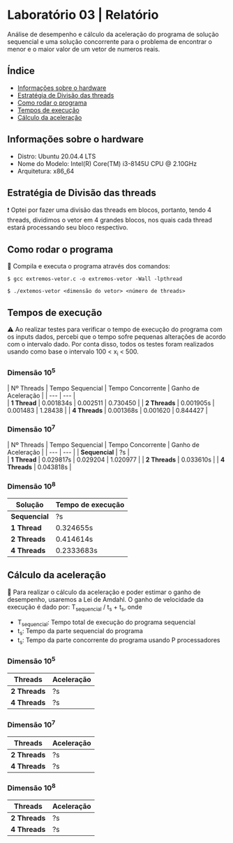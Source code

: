 # Laboratório 03 | Relatório
Análise de desempenho e cálculo da aceleração do programa de solução sequencial e uma solução concorrente para o problema de encontrar o menor e o maior valor de um vetor de numeros reais.


## Índice
* [Informações sobre o hardware](#informações-sobre-o-hardware)
* [Estratégia de Divisão das threads](#estrategia-de-divisao-das-threads)
* [Como rodar o programa](#como-rodar-o-programa)
* [Tempos de execução](#tempos-de-execução)
* [Cálculo da aceleração](#cálculo-da-aceleração)

## Informações sobre o hardware
- Distro: Ubuntu 20.04.4 LTS
- Nome do Modelo: Intel(R) Core(TM) i3-8145U CPU @ 2.10GHz
- Arquitetura: x86_64

## Estratégia de Divisão das threads
:exclamation: Optei por fazer uma divisão das threads em blocos, portanto, tendo 4 threads, dividimos o vetor em 4 grandes blocos, nos quais cada thread estará processando seu bloco respectivo.

## Como rodar o programa
:thinking: Compila e executa o programa através dos comandos:
```
$ gcc extremos-vetor.c -o extremos-vetor -Wall -lpthread 
```
```
$ ./extemos-vetor <dimensão do vetor> <número de threads>
```

## Tempos de execução
:warning: Ao realizar testes para verificar o tempo de execução do programa com os inputs dados, percebi que o tempo sofre pequenas alterações de acordo com o intervalo dado.
Por conta disso, todos os testes foram realizados usando como base o intervalo 100 < x<sub>i</sub> < 500.

### Dimensão 10<sup>5</sup>
| Nº Threads | Tempo Sequencial | Tempo Concorrente | Ganho de Aceleração |
| --- | --- |                                                                                                                                                                                 
| **1 Thread** | 0.001834s | 0.002511	| 0.730450 |
| **2 Threads** | 0.001905s | 0.001483 |	1.28438 |
| **4 Threads** | 0.001368s | 0.001620 |	0.844427 |

### Dimensão 10<sup>7</sup>
| Nº Threads | Tempo Sequencial | Tempo Concorrente | Ganho de Aceleração |
| --- | --- |
| **Sequencial** | ?s |                                                                                                                                                                                 
| **1 Thread** | 0.029817s | 0.029204 | 1.020977 |
| **2 Threads** | 0.033610s |
| **4 Threads** | 0.043818s |

### Dimensão 10<sup>8</sup>
| Solução | Tempo de execução |
| --- | --- |
| **Sequencial** | ?s |                                                                                                                                                                                 
| **1 Thread** | 0.324655s |
| **2 Threads** | 0.414614s |
| **4 Threads** | 0.2333683s |

## Cálculo da aceleração
:abacus: Para realizar o cálculo da aceleração e poder estimar o ganho de desempenho, usaremos a Lei de Amdahl. O ganho de velocidade da execução é dado por: 
T<sub>sequencial</sub> / t<sub>s</sub> + t<sub>s</sub>, onde
- T<sub>sequencial</sub>: Tempo total de execução do programa sequencial
- t<sub>s</sub>: Tempo da parte sequencial do programa
- t<sub>s</sub>: Tempo da parte concorrente do programa usando P processadores

### Dimensão 10<sup>5</sup>
 | Threads | Aceleração |
 | --- | --- |
 | **2 Threads** | ?s |
 | **4 Threads** | ?s |
 
### Dimensão 10<sup>7</sup>
 | Threads | Aceleração |
 | --- | --- |
 | **2 Threads** | ?s |
 | **4 Threads** | ?s |
 
 ### Dimensão 10<sup>8</sup>
 | Threads | Aceleração |
 | --- | --- |
 | **2 Threads** | ?s |
 | **4 Threads** | ?s |
